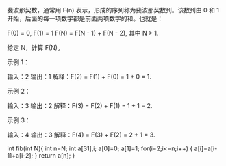 斐波那契数，通常用 F(n) 表示，形成的序列称为斐波那契数列。该数列由 0 和 1 开始，后面的每一项数字都是前面两项数字的和。也就是：

F(0) = 0,   F(1) = 1
F(N) = F(N - 1) + F(N - 2), 其中 N > 1.


给定 N，计算 F(N)。

 

示例 1：

输入：2
输出：1
解释：F(2) = F(1) + F(0) = 1 + 0 = 1.


示例 2：

输入：3
输出：2
解释：F(3) = F(2) + F(1) = 1 + 1 = 2.


示例 3：

输入：4
输出：3
解释：F(4) = F(3) + F(2) = 2 + 1 = 3.

int fib(int N){
    int n=N;
    int a[31],i;
    a[0]=0;
    a[1]=1;
    for(i=2;i<=n;i++)
    {
        a[i]=a[i-1]+a[i-2];
    }
    return a[n];
}
